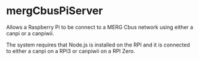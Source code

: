 # mergCbusPiServer
Allows a Raspberry Pi to be connect to a MERG Cbus network using either a canpi or a canpiwii.

The system requires that Node.js is installed on the RPI and it is connected to either a canpi on a RPI3 or canpiwii on a RPI Zero.

